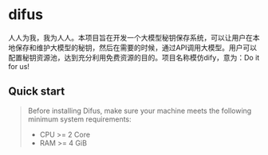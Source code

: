 # difus
人人为我，我为人人。本项目旨在开发一个大模型秘钥保存系统，可以让用户在本地保存和维护大模型的秘钥，然后在需要的时候，通过API调用大模型。用户可以配置秘钥资源池，达到充分利用免费资源的目的。项目名称模仿dify，意为：Do it for us!

## Quick start
> Before installing Difus, make sure your machine meets the following minimum system requirements:
> 
>- CPU >= 2 Core
>- RAM >= 4 GiB